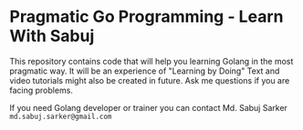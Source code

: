 # Pragmatic Go Programming - Learn With Sabuj

This repository contains code that will help you learning Golang in the most pragmatic way.
It will be an experience of "Learning by Doing"
Text and video tutorials might also be created in future.
Ask me questions if you are facing problems.

If you need Golang developer or trainer you can contact Md. Sabuj Sarker `md.sabuj.sarker@gmail.com`
